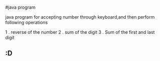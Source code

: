 #java program

java program for accepting number through keyboard,and then perform following operations

1 . reverse of the number 
2 . sum of the digit
3 . Sum of the first and last digit


## :D
